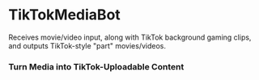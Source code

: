 # TikTokMediaBot
Receives movie/video input, along with TikTok background gaming clips, and outputs TikTok-style "part" movies/videos.

<h3>Turn Media into TikTok-Uploadable Content</h3>
